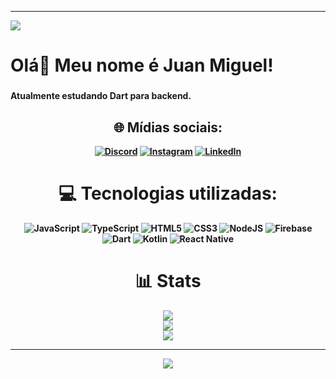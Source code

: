 
---
[![](https://visitcount.itsvg.in/api?id=juaan-dev&icon=0&color=0)](https://visitcount.itsvg.in)
<h1 align="left">Olá👋 Meu nome é Juan Miguel!</h1>

###

<h4> 
  Atualmente estudando Dart para backend.
<h4>
<div align="center">

## 🌐 Mídias sociais:
[![Discord](https://img.shields.io/badge/Discord-%237289DA.svg?logo=discord&logoColor=white)](htttps://discord.gg/Miguelzzz#8616) [![Instagram](https://img.shields.io/badge/Instagram-%23E4405F.svg?logo=Instagram&logoColor=white)](https://instagram.com/juaanm_) [![LinkedIn](https://img.shields.io/badge/LinkedIn-%230077B5.svg?logo=linkedin&logoColor=white)](https://linkedin.com/in/juan-oliveira-1b44811b5) 

# 💻 Tecnologias utilizadas:
![JavaScript](https://img.shields.io/badge/javascript-%23323330.svg?style=for-the-badge&logo=javascript&logoColor=%23F7DF1E) ![TypeScript](https://img.shields.io/badge/typescript-%23007ACC.svg?style=for-the-badge&logo=typescript&logoColor=white) ![HTML5](https://img.shields.io/badge/html5-%23E34F26.svg?style=for-the-badge&logo=html5&logoColor=white) ![CSS3](https://img.shields.io/badge/css3-%231572B6.svg?style=for-the-badge&logo=css3&logoColor=white) ![NodeJS](https://img.shields.io/badge/node.js-6DA55F?style=for-the-badge&logo=node.js&logoColor=white) ![Firebase](https://img.shields.io/badge/firebase-%23039BE5.svg?style=for-the-badge&logo=firebase) ![Dart](https://img.shields.io/badge/dart-%230175C2.svg?style=for-the-badge&logo=dart&logoColor=white) ![Kotlin](https://img.shields.io/badge/kotlin-%230095D5.svg?style=for-the-badge&logo=kotlin&logoColor=white) ![React Native](https://img.shields.io/badge/react_native-%2320232a.svg?style=for-the-badge&logo=react&logoColor=%2361DAFB)

# 📊 Stats
![](https://github-readme-stats.vercel.app/api?username=juaan-dev&theme=tokyonight&hide_border=true&include_all_commits=true&count_private=false)<br/>
![](https://github-readme-streak-stats.herokuapp.com/?user=juaan-dev&theme=tokyonight&hide_border=true)<br/>
![](https://github-readme-stats.vercel.app/api/top-langs/?username=juaan-dev&theme=tokyonight&hide_border=true&include_all_commits=true&count_private=false&layout=compact)

---
[![](https://visitcount.itsvg.in/api?id=juaan-dev&icon=0&color=0)](https://visitcount.itsvg.in)
  </div>
